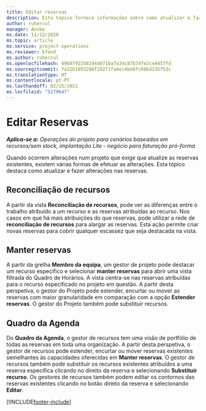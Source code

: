 ```yaml
---
title: Editar reservas
description: Esta tópico fornece informações sobre como atualizar e fazer alterações nas reservas.
author: ruhercul
manager: Annbe
ms.date: 11/12/2020
ms.topic: article
ms.service: project-operations
ms.reviewer: kfend
ms.author: ruhercul
ms.openlocfilehash: 4960792358194d071ba7a34c87b74fe2ce4457fd
ms.sourcegitcommit: fa32b1893286f20271fa4ec4be8fc68bd135f53c
ms.translationtype: HT
ms.contentlocale: pt-PT
ms.lasthandoff: 02/15/2021
ms.locfileid: "5279647"
---
```

# <a name="edit-bookings"></a>Editar Reservas

_**Aplica-se a:** Operações do projeto para cenários baseados em recursos/sem stock, implantação Lite - negócio para faturação pró-forma_


Quando ocorrem alterações num projeto que exige que atualize as reservas existentes, existem várias formas de efetuar as alterações. Esta tópico destaca como atualizar e fazer alterações nas reservas.

## <a name="resource-reconciliation"></a>Reconciliação de recursos

A partir da vista **Reconciliação de recursos**, pode ver as diferenças entre o trabalho atribuído a um recurso e as reservas atribuídas ao recurso. Nos casos em que há mais atribuições do que reservas, pode utilizar a rede de **reconciliação de recursos** para alargar as reservas. Esta ação permite criar novas reservas para cobrir qualquer escassez que seja destacada na vista.

## <a name="maintain-bookings"></a>Manter reservas

A partir da grelha **Membro da equipa**, um gestor de projeto pode destacar um recurso específico e selecionar **manter reservas** para abrir uma vista filtrada do Quadro de Horários. A vista centra-se nas reservas atribuídas para o recurso especificado no projeto em questão. A partir desta perspetiva, o gestor do Projeto pode estender, encurtar ou mover as reservas com maior granularidade em comparação com a opção **Estender reservas**. O gestor do Projeto também pode substituir recursos.

## <a name="schedule-board"></a>Quadro da Agenda

Do **Quadro da Agenda**, o gestor de recursos tem uma visão de portfólio de todas as reservas em toda uma organização. A partir desta perspetiva, o gestor de recursos pode estender, encurtar ou mover reservas existentes semelhantes às capacidades oferecidas em **Manter reservas**. O gestor de recursos também pode substituir os recursos existentes atribuídos a uma reserva específica clicando no direito da reserva e selecionando **Substituir recurso**. Os gestores de recursos também podem editar os contornos das reservas existentes clicando no botão direito da reserva e selecionando **Editar**.


[!INCLUDE[footer-include](../includes/footer-banner.md)]